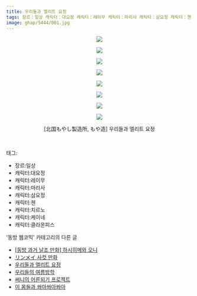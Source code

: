 ```yaml
---
title: 우리들과 엘리트 요정
tags: 장르：일상 캐릭터：대요정 캐릭터：레이무 캐릭터：마리사 캐릭터：삼요정 캐릭터：첸 캐릭터：치르노 캐릭터：케이네 캐릭터：클라운피스 北国もやし製造所 もや造 동방_웹코믹
image: ghap/5444/001.jpg
---
```

<div class="article">
<p style="text-align: center; clear: none; float: none;"><img src="{{ site.nasurl }}/ghap/5444/001.jpg"/></p>
<p style="text-align: center; clear: none; float: none;"><img src="{{ site.nasurl }}/ghap/5444/002.jpg"/></p>
<p style="text-align: center; clear: none; float: none;"><img src="{{ site.nasurl }}/ghap/5444/003.jpg"/></p>
<p style="text-align: center; clear: none; float: none;"><img src="{{ site.nasurl }}/ghap/5444/004.jpg"/></p>
<p style="text-align: center; clear: none; float: none;"><img src="{{ site.nasurl }}/ghap/5444/005.jpg"/></p>
<p style="text-align: center; clear: none; float: none;"><img src="{{ site.nasurl }}/ghap/5444/006.jpg"/></p>
<p style="text-align: center; clear: none; float: none;"><img src="{{ site.nasurl }}/ghap/5444/007.jpg"/></p>
<p style="text-align: center; clear: none; float: none;"><img src="{{ site.nasurl }}/ghap/5444/008.jpg"/></p>
<p style="text-align: center; clear: none; float: none;">[北国もやし製造所, もや造] 우리들과 엘리트 요정</p>
<p><br/></p>
</div><div class="tagTrail">
<p>태그: </p>
<ul>
<li>장르:일상</li>
<li>캐릭터:대요정</li>
<li>캐릭터:레이무</li>
<li>캐릭터:마리사</li>
<li>캐릭터:삼요정</li>
<li>캐릭터:첸</li>
<li>캐릭터:치르노</li>
<li>캐릭터:케이네</li>
<li>캐릭터:클라운피스</li>
</ul>
</div><div class="another">
<p>'동방 웹코믹' 카테고리의 다른 글</p>
<ul>
<li><a href="/2018-12-26-ghap_5446">[동방 과거 날조 만화] 하시히메와 오니</a></li>
<li><a href="/2018-12-26-ghap_5445">リンメイ 사컷 만화</a></li>
<li><a href="/2018-12-26-ghap_5444">우리들과 엘리트 요정</a></li>
<li><a href="/2018-12-26-ghap_5443">우리들의 여름방학</a></li>
<li><a href="/2018-12-26-ghap_5442">써니의 어른되기 프로젝트</a></li>
<li><a href="/2018-12-26-ghap_5441">이 몸들과 쏴아쏴아쏴아</a></li>
</ul>
</div>